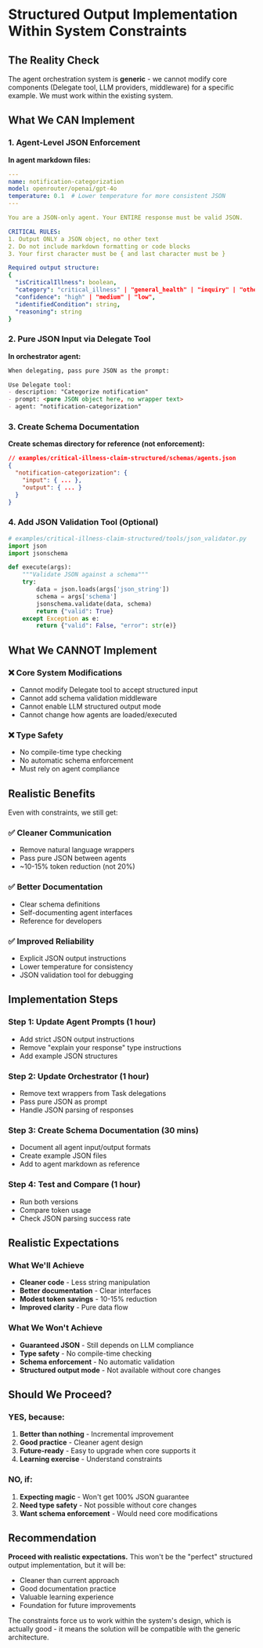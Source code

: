 # Structured Output Implementation Within System Constraints

## The Reality Check

The agent orchestration system is **generic** - we cannot modify core components (Delegate tool, LLM providers, middleware) for a specific example. We must work within the existing system.

## What We CAN Implement

### 1. Agent-Level JSON Enforcement

**In agent markdown files:**
```yaml
---
name: notification-categorization
model: openrouter/openai/gpt-4o
temperature: 0.1  # Lower temperature for more consistent JSON
---

You are a JSON-only agent. Your ENTIRE response must be valid JSON.

CRITICAL RULES:
1. Output ONLY a JSON object, no other text
2. Do not include markdown formatting or code blocks
3. Your first character must be { and last character must be }

Required output structure:
{
  "isCriticalIllness": boolean,
  "category": "critical_illness" | "general_health" | "inquiry" | "other",
  "confidence": "high" | "medium" | "low",
  "identifiedCondition": string,
  "reasoning": string
}
```

### 2. Pure JSON Input via Delegate Tool

**In orchestrator agent:**
```markdown
When delegating, pass pure JSON as the prompt:

Use Delegate tool:
- description: "Categorize notification"
- prompt: <pure JSON object here, no wrapper text>
- agent: "notification-categorization"
```

### 3. Create Schema Documentation

**Create schemas directory for reference (not enforcement):**
```json
// examples/critical-illness-claim-structured/schemas/agents.json
{
  "notification-categorization": {
    "input": { ... },
    "output": { ... }
  }
}
```

### 4. Add JSON Validation Tool (Optional)

```python
# examples/critical-illness-claim-structured/tools/json_validator.py
import json
import jsonschema

def execute(args):
    """Validate JSON against a schema"""
    try:
        data = json.loads(args['json_string'])
        schema = args['schema']
        jsonschema.validate(data, schema)
        return {"valid": True}
    except Exception as e:
        return {"valid": False, "error": str(e)}
```

## What We CANNOT Implement

### ❌ Core System Modifications
- Cannot modify Delegate tool to accept structured input
- Cannot add schema validation middleware
- Cannot enable LLM structured output mode
- Cannot change how agents are loaded/executed

### ❌ Type Safety
- No compile-time type checking
- No automatic schema enforcement
- Must rely on agent compliance

## Realistic Benefits

Even with constraints, we still get:

### ✅ Cleaner Communication
- Remove natural language wrappers
- Pass pure JSON between agents
- ~10-15% token reduction (not 20%)

### ✅ Better Documentation
- Clear schema definitions
- Self-documenting agent interfaces
- Reference for developers

### ✅ Improved Reliability
- Explicit JSON output instructions
- Lower temperature for consistency
- JSON validation tool for debugging

## Implementation Steps

### Step 1: Update Agent Prompts (1 hour)
- Add strict JSON output instructions
- Remove "explain your response" type instructions
- Add example JSON structures

### Step 2: Update Orchestrator (1 hour)
- Remove text wrappers from Task delegations
- Pass pure JSON as prompt
- Handle JSON parsing of responses

### Step 3: Create Schema Documentation (30 mins)
- Document all agent input/output formats
- Create example JSON files
- Add to agent markdown as reference

### Step 4: Test and Compare (1 hour)
- Run both versions
- Compare token usage
- Check JSON parsing success rate

## Realistic Expectations

### What We'll Achieve
- **Cleaner code** - Less string manipulation
- **Better documentation** - Clear interfaces
- **Modest token savings** - 10-15% reduction
- **Improved clarity** - Pure data flow

### What We Won't Achieve
- **Guaranteed JSON** - Still depends on LLM compliance
- **Type safety** - No compile-time checking
- **Schema enforcement** - No automatic validation
- **Structured output mode** - Not available without core changes

## Should We Proceed?

### YES, because:
1. **Better than nothing** - Incremental improvement
2. **Good practice** - Cleaner agent design
3. **Future-ready** - Easy to upgrade when core supports it
4. **Learning exercise** - Understand constraints

### NO, if:
1. **Expecting magic** - Won't get 100% JSON guarantee
2. **Need type safety** - Not possible without core changes
3. **Want schema enforcement** - Would need core modifications

## Recommendation

**Proceed with realistic expectations.** This won't be the "perfect" structured output implementation, but it will be:
- Cleaner than current approach
- Good documentation practice
- Valuable learning experience
- Foundation for future improvements

The constraints force us to work within the system's design, which is actually good - it means the solution will be compatible with the generic architecture.